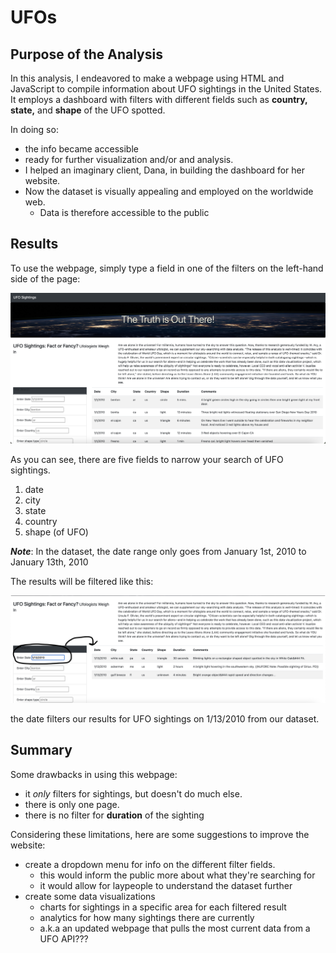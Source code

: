 # UFOs

## Purpose of the Analysis

In this analysis, I endeavored to make a webpage using HTML and JavaScript
to compile information about UFO sightings in the United States. It employs a dashboard 
with filters with different fields such as **country, state,** and **shape** of the UFO spotted.

In doing so:
* the info became accessible
*  ready for further visualization and/or and analysis.
* I helped an imaginary client, Dana, in building the dashboard for her website.
* Now the dataset is visually appealing and employed on the worldwide web.
  - Data is therefore accessible to the public

## Results
To use the webpage, simply type a field in one of the filters on the left-hand side of the page:

![UFO webpage](https://github.com/Kyle2Miles93/UFOs/blob/main/UFOs%20webpage.png)

As you can see, there are five fields to narrow your search of UFO sightings.

1) date
2) city
3) state
4) country
5) shape (of UFO)

***Note***: In the dataset, the date range only goes from January 1st, 2010 to January 13th, 2010

The results will be filtered like this:

![filtered for date](https://github.com/Kyle2Miles93/UFOs/blob/main/date-filtered-UFOs.png)

the date filters our results for UFO sightings on 1/13/2010 from our dataset.

## Summary

Some drawbacks in using this webpage:
* it *only* filters for sightings, but doesn't do much else.
* there is only one page.
* there is no filter for **duration** of the sighting 

Considering these limitations, here are some suggestions 
to improve the website:

* create a dropdown menu for info on the different filter fields.
  - this would inform the public more about what they're searching for
  - it would allow for laypeople to understand the dataset further
* create some data visualizations
  - charts for sightings in a specific area for each filtered result
  - analytics for how many sightings there are currently
  - a.k.a an updated webpage that pulls the most current data from a UFO API??? 

